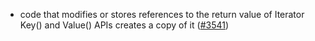 - code that modifies or stores references to the return value
  of Iterator Key() and Value() APIs creates a copy of it
  ([\#3541](https://github.com/cometbft/cometbft/pull/3541))
